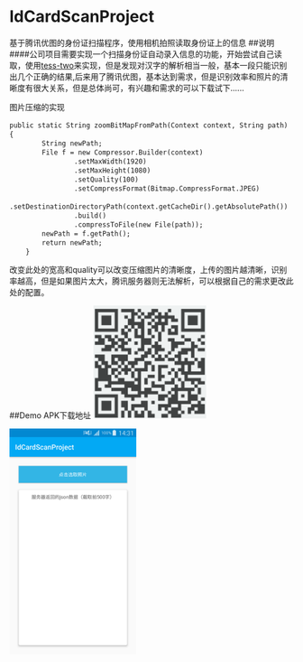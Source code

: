 # IdCardScanProject
基于腾讯优图的身份证扫描程序，使用相机拍照读取身份证上的信息
##说明
####公司项目需要实现一个扫描身份证自动录入信息的功能，开始尝试自己读取，使用[tess-two](https://github.com/rmtheis/tess-two)来实现，但是发现对汉字的解析相当一般，基本一段只能识别出几个正确的结果,后来用了腾讯优图，基本达到需求，但是识别效率和照片的清晰度有很大关系，但是总体尚可，有兴趣和需求的可以下载试下......


图片压缩的实现
```
public static String zoomBitMapFromPath(Context context, String path) {
        String newPath;
        File f = new Compressor.Builder(context)
                .setMaxWidth(1920)
                .setMaxHeight(1080)
                .setQuality(100)
                .setCompressFormat(Bitmap.CompressFormat.JPEG)
                .setDestinationDirectoryPath(context.getCacheDir().getAbsolutePath())
                .build()
                .compressToFile(new File(path));
        newPath = f.getPath();
        return newPath;
    }
```
改变此处的宽高和quality可以改变压缩图片的清晰度，上传的图片越清晰，识别率越高，但是如果图片太大，腾讯服务器则无法解析，可以根据自己的需求更改此处的配置。

##Demo APK下载地址
<img src="screenshoot/download.png"  width="200" height="200" />

<img src="screenshoot/Screenshoot.png"  width="225" height="400" />

